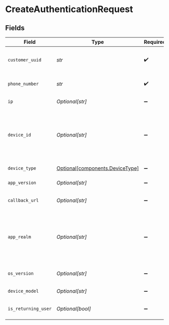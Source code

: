 # CreateAuthenticationRequest


## Fields

| Field                                                                                                                                                  | Type                                                                                                                                                   | Required                                                                                                                                               | Description                                                                                                                                            | Example                                                                                                                                                |
| ------------------------------------------------------------------------------------------------------------------------------------------------------ | ------------------------------------------------------------------------------------------------------------------------------------------------------ | ------------------------------------------------------------------------------------------------------------------------------------------------------ | ------------------------------------------------------------------------------------------------------------------------------------------------------ | ------------------------------------------------------------------------------------------------------------------------------------------------------ |
| `customer_uuid`                                                                                                                                        | *str*                                                                                                                                                  | :heavy_check_mark:                                                                                                                                     | Your customer UUID, which can be found in the API settings in the dashboard.                                                                           |                                                                                                                                                        |
| `phone_number`                                                                                                                                         | *str*                                                                                                                                                  | :heavy_check_mark:                                                                                                                                     | An E.164 formatted phone number to send the OTP to.                                                                                                    | +1234567890                                                                                                                                            |
| `ip`                                                                                                                                                   | *Optional[str]*                                                                                                                                        | :heavy_minus_sign:                                                                                                                                     | The IP address of the user's device.                                                                                                                   |                                                                                                                                                        |
| `device_id`                                                                                                                                            | *Optional[str]*                                                                                                                                        | :heavy_minus_sign:                                                                                                                                     | Unique identifier for the user's device. For Android, this corresponds to the `ANDROID_ID` and for iOS, this corresponds to the `identifierForVendor`. |                                                                                                                                                        |
| `device_type`                                                                                                                                          | [Optional[components.DeviceType]](../../models/components/devicetype.md)                                                                               | :heavy_minus_sign:                                                                                                                                     | The type of device the user is using.                                                                                                                  |                                                                                                                                                        |
| `app_version`                                                                                                                                          | *Optional[str]*                                                                                                                                        | :heavy_minus_sign:                                                                                                                                     | The version of your application.                                                                                                                       |                                                                                                                                                        |
| `callback_url`                                                                                                                                         | *Optional[str]*                                                                                                                                        | :heavy_minus_sign:                                                                                                                                     | A webhook URL to which delivery statuses will be sent.                                                                                                 |                                                                                                                                                        |
| `app_realm`                                                                                                                                            | *Optional[str]*                                                                                                                                        | :heavy_minus_sign:                                                                                                                                     | The Android SMS Retriever API hash code that identifies your app. This allows you to automatically retrieve and fill the OTP code on Android devices.  |                                                                                                                                                        |
| `os_version`                                                                                                                                           | *Optional[str]*                                                                                                                                        | :heavy_minus_sign:                                                                                                                                     | The version of the user's device operating system.                                                                                                     |                                                                                                                                                        |
| `device_model`                                                                                                                                         | *Optional[str]*                                                                                                                                        | :heavy_minus_sign:                                                                                                                                     | The model of the user's device.                                                                                                                        |                                                                                                                                                        |
| `is_returning_user`                                                                                                                                    | *Optional[bool]*                                                                                                                                       | :heavy_minus_sign:                                                                                                                                     | Whether the user is a returning user on your app.                                                                                                      |                                                                                                                                                        |